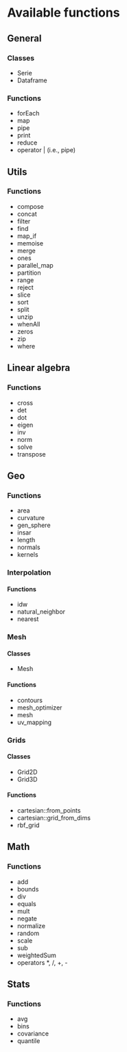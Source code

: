 # Available functions

## General
### Classes
- Serie
- Dataframe
### Functions
- forEach
- map
- pipe
- print
- reduce
- operator | (i.e., pipe)

## Utils
### Functions
- compose
- concat
- filter
- find
- map_if
- memoise
- merge
- ones
- parallel_map
- partition
- range
- reject
- slice
- sort
- split
- unzip
- whenAll
- zeros
- zip
- where

## Linear algebra
### Functions
- cross
- det
- dot
- eigen
- inv
- norm
- solve
- transpose

## Geo
### Functions
- area
- curvature
- gen_sphere
- insar
- length
- normals 
- kernels

### Interpolation
#### Functions
- idw
- natural_neighbor
- nearest

### Mesh
#### Classes
- Mesh<T>
#### Functions
- contours
- mesh_optimizer
- mesh
- uv_mapping

### Grids
#### Classes
- Grid2D
- Grid3D
#### Functions
- cartesian::from_points
- cartesian::grid_from_dims
- rbf_grid

## Math
### Functions
- add
- bounds
- div
- equals
- mult
- negate
- normalize
- random
- scale
- sub
- weightedSum
- operators *, /, +, -

## Stats
### Functions
- avg
- bins
- covariance
- quantile